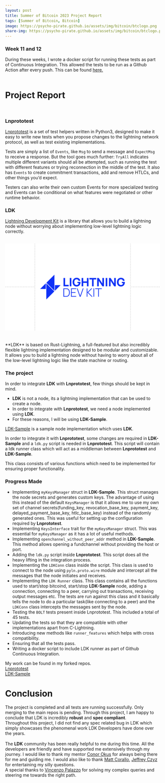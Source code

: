 ```yaml
---
layout: post
title: Summer of Bitcoin 2023 Project Report
tags: [Summer of Bitcoin, Bitcoin]
image: https://psycho-pirate.github.io/assets/img/bitcoin/btclogo.png
share-img: https://psycho-pirate.github.io/assets/img/bitcoin/btclogo.png
---
```


### Week 11 and 12
During these weeks, I wrote a docker script for running these tests as part of Continuous Integration. This allowed the tests to be run as a Github Action after every push. This can be found [here.](https://github.com/Psycho-Pirate/lnprototest/blob/test_with_script/docker/Dockerfile.ldk)
<br>
<br>
# Project Report<br><br>
### Lnprototest 
[Lnprototest](https://github.com/rustyrussell/lnprototest) is a set of test helpers written in Python3, designed to make it easy to write new tests when you propose changes to the lightning network protocol, as well as test existing implementations.

Tests are simply a list of `Events`, like `Msg` to send a message and `ExpectMsg` to receive a response. But the tool goes much further: `TryAll` indicates multiple different variants should all be attempted, such as running the test with different features or trying reconnection in the middle of the test.
It also has `Events` to create commitment transactions, add and remove HTLCs, and other things you’d expect. 

Testers can also write their own custom Events for more specialized testing and Events can be conditional on what features were negotiated or other runtime behavior.

### LDK
[Lightning Development Kit](https://lightningdevkit.org/) is a library that allows you to build a lightning node without worrying about implementing low-level lightning logic correctly.
<br>
<br>
<center><img src="/assets/img/bitcoin/ldklogo.png" alt="LDK Logo"></center>
<br>
<br>
**LDK** is based on Rust-Lightning, a full-featured but also incredibly flexible lightning implementation designed to be modular and customizable. It allows you to build a lightning node without having to worry about all of the low-level lightning logic like the state machine or routing.

### The project
In order to integrate **LDK** with **Lnprototest**, few things should be kept in mind.
* **LDK** is not a node, its a lightning implementation that can be used to create a node.
* In order to integrate with **Lnprototest**, we need a node implemented using **LDK**.
* For these reasons, I will be using **LDK-Sample**.

[LDK-Sample](https://github.com/lightningdevkit/ldk-sample) is a sample node implementation which uses **LDK**.

In order to integrate it with **Lnprototest**, some changes are required in **LDK-Sample** and a `ldk.py` script is needed in **Lnprototest**. This script will contain a ldk runner class which will act as a middleman between **Lnprototest** and **LDK-Sample**.

This class consists of various functions which need to be implemented for ensuring proper functionality.

### Progress Made
* Implementing `myKeysManager` struct in **LDK-Sample**. This struct manages the node secrets and generates custom keys. The advantage of using this instead of the default `KeysManager` is that it allows me to use my own set of channel secrets(funding_key, revocation_base_key, payment_key, delayed_payment_base_key, htlc_base_key) instead of the randomly generated ones. This was useful for setting up the configuration required by **Lnprototest**.
* Implementing `KeysInterface` trait for the `myKeysManager` struct. This was essential for `myKeysManager` as it has a lot of useful methods.
* Implementing `openchannel_without_peer_addr` method in **LDK-Sample**. This method allows opening a fundchannel without providing the host or port.
* Adding the `ldk.py` script inside **Lnprototest**. This script does all the heavy lifting in the integration process.
* Implementing the `LDKConn` class inside the script. This class is used to connect to the node using `pyln.proto.wire` module and intercept all the messages that the node initiates and receives.
* Implementing the `LDK Runner` class. This class contains all the functions used to start/stop bitcoind, start/stop **LDK-Sample** node, adding a connection, connecting to a peer, carrying out transactions, receiving output messages etc. The tests are run against this class and it basically tells the node to do a particular task(like connecting to a peer) and the `LDKConn` class intercepts the messages sent by the node. 
* Testing the `BOLT` tests present inside Lnprototest. This included a total of 45 tests.
* Updating the tests so that they are compatible with other implementations apart from C-Lightning.
* Introducing new methods like `runner_features` which helps with cross compatibility.
* Ensuring that all the tests pass.
* Writing a docker script to include LDK runner as part of Github Continuous Integration.

My work can be found in my forked repos.<br>
[Lnprototest](https://github.com/Psycho-Pirate/lnprototest/blob/test_with_script)
<br>
[LDK-Sample](https://github.com/Psycho-Pirate/ldk-sample/tree/sob)

# Conclusion
The project is completed and all tests are running successfully. Only merging to the main repos is pending. Through this project, I am happy to conclude that LDK is incredibly **robust** and **spec compliant**. 
<br>
Throughout this project, I did not find any spec related bug in LDK which simply showcases the phenomenal work LDK Developers have done over the years. 
<br>
<br>
The **LDK** community has been really helpful to me during this time. All the developers are friendly and have supported me extensively through my journey. I would like to thank my mentor [Conor Okus](https://github.com/ConorOkus) for always being there for me and guiding me. I would also like to thank [Matt Corallo](https://github.com/TheBlueMatt), [Jeffrey Czyz](https://github.com/jkczyz) for entertaining my silly questions.<br> A special thanks to [Vincenzo Palazzo](https://github.com/vincenzopalazzo) for solving my complex queries and steering me towards the right path.

